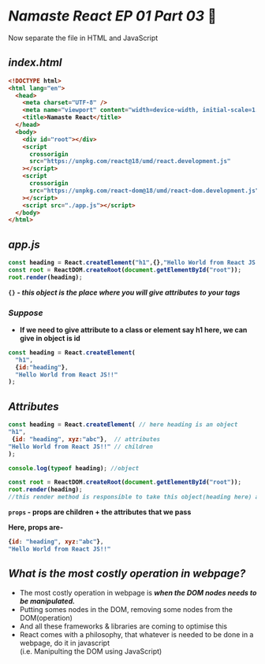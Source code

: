 # _Namaste React EP 01 Part 03_ 🚀

Now separate the file in HTML and JavaScript

## _index.html_

<b>

```html
<!DOCTYPE html>
<html lang="en">
  <head>
    <meta charset="UTF-8" />
    <meta name="viewport" content="width=device-width, initial-scale=1.0" />
    <title>Namaste React</title>
  </head>
  <body>
    <div id="root"></div>
    <script
      crossorigin
      src="https://unpkg.com/react@18/umd/react.development.js"
    ></script>
    <script
      crossorigin
      src="https://unpkg.com/react-dom@18/umd/react-dom.development.js"
    ></script>
    <script src="./app.js"></script>
  </body>
</html>
```

## _app.js_

```javascript
const heading = React.createElement("h1",{},"Hello World from React JS!!");
const root = ReactDOM.createRoot(document.getElementById("root"));
root.render(heading);
```

`{}` - _this object is the place where you will give attributes to your tags_

### _Suppose_
- If we need to give attribute to a class or element say h1 here, we can give in object is id

```javascript
const heading = React.createElement(
  "h1",
  {id:"heading"},
  "Hello World from React JS!!"
);
```

## _Attributes_

```javascript
const heading = React.createElement( // here heading is an object
"h1",
 {id: "heading", xyz:"abc"},  // attributes
"Hello World from React JS!!" // children
);

console.log(typeof heading); //object

const root = ReactDOM.createRoot(document.getElementById("root"));
root.render(heading); 
//this render method is responsible to take this object(heading here) and convert in tag and put it up in DOM
```

`props` - props are children + the attributes that we pass

Here, props are-
```javascript
{id: "heading", xyz:"abc"},
"Hello World from React JS!!"
```
</b>

## _What is the most costly operation in webpage?_
- The most costly operation in webpage is **_when the DOM nodes needs to be manipulated._**
- Putting somes nodes in the DOM, removing some nodes from the DOM(operation)
- And all these frameworks & libraries are coming to optimise this
- React comes with a philosophy, that whatever is needed to be done in a webpage, do it in javascript<br>
   (i.e. Manipulting the DOM using JavaScript)







